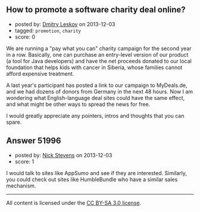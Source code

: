 ## How to promote a software charity deal online?

- posted by: [Dmitry Leskov](https://stackexchange.com/users/-1/2093-dmitry-leskov) on 2013-12-03
- tagged: `promotion`, `charity`
- score: 0

<p>We are running a "pay what you can" charity campaign for the second year in a row. Basically, one can purchase an entry-level version of our product (a tool for Java developers) and have the net proceeds donated to our local foundation that helps kids with cancer in Siberia, whose families cannot afford expensive treatment.</p>

<p>A last year's participant has posted a link to our campaign to MyDeals.de, and we had dozens of donors from Germany in the next 48 hours. Now I am wondering what English-language deal sites could have the same effect, and what might be other ways to spread the news for free.</p>

<p>I would greatly appreciate any pointers, intros and thoughts that you can spare.</p>



## Answer 51996

- posted by: [Nick Stevens](https://stackexchange.com/users/-1/15902-nick-stevens) on 2013-12-03
- score: 1

<p>I would talk to sites like AppSumo and see if they are interested. Similarly, you could check out sites like HumbleBundle who have a similar sales mechanism.</p>




---

All content is licensed under the [CC BY-SA 3.0 license](https://creativecommons.org/licenses/by-sa/3.0/).
